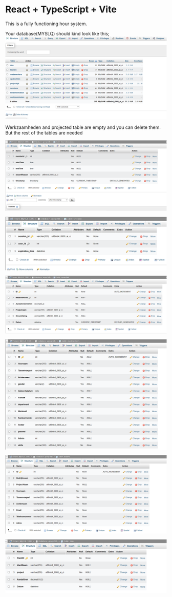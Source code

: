 # React + TypeScript + Vite
This is a fully functioning hour system. 

Your database(MYSLQ) should kind look like this;
![Database Layout](image.png)

Werkzaamheden and projected table are empty and you can delete them.
But the rest of the tables are needed

![timeinfomation table](<Screenshot 2024-04-09 135712.png>)

![sessions table](<Screenshot 2024-04-09 135639.png>)

![projecttijd table](<Screenshot 2024-04-09 135627.png>)

![medewerlers table](<Screenshot 2024-04-09 135606.png>)

![klanten tabel](<Screenshot 2024-04-09 135547.png>)

![Don table](<Screenshot 2024-04-09 135524.png>)




